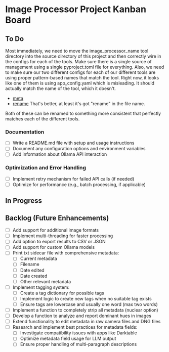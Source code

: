 # Image Processor Project Kanban Board

## To Do

Most immediately, we need to move the image_processor_name tool directory into the source directory of this project and then correctly wire in the configs for each of the tools. Make sure there is a single source of management using a single pyproject.toml file for everything. Also, we need to make sure our two different configs for each of our different tools are using proper pattern-based names that match the tool. Right now, it looks like one of them is using app_config.yaml which is misleading. It should actually match the name of the tool, which it doesn't.

- [meta](../config/app_config.yaml)
- [rename](../image_processor_name/config/rename_config.yaml) That's better, at least it's got "rename" in the file name.

Both of these can be renamed to something more consistent that perfectly matches each of the different tools.

### Documentation

- [ ] Write a README.md file with setup and usage instructions
- [ ] Document any configuration options and environment variables
- [ ] Add information about Ollama API interaction

### Optimization and Error Handling

- [ ] Implement retry mechanism for failed API calls (if needed)
- [ ] Optimize for performance (e.g., batch processing, if applicable)

## In Progress

## Backlog (Future Enhancements)

- [ ] Add support for additional image formats
- [ ] Implement multi-threading for faster processing
- [ ] Add option to export results to CSV or JSON
- [ ] Add support for custom Ollama models
- [ ] Print txt sidecar file with comprehensive metadata:
  - [ ] Current metadata
  - [ ] Filename
  - [ ] Date edited
  - [ ] Date created
  - [ ] Other relevant metadata
- [ ] Implement tagging system:
  - [ ] Create a tag dictionary for possible tags
  - [ ] Implement logic to create new tags when no suitable tag exists
  - [ ] Ensure tags are lowercase and usually one word (max two words)
- [ ] Implement a function to completely strip all metadata (nuclear option)
- [ ] Develop a function to analyze and report dominant hues in images
- [ ] Extend functionality to edit metadata in raw camera files and DNG files
- [ ] Research and implement best practices for metadata fields:
  - [ ] Investigate compatibility issues with apps like Darktable
  - [ ] Optimize metadata field usage for LLM output
  - [ ] Ensure proper handling of multi-paragraph descriptions
